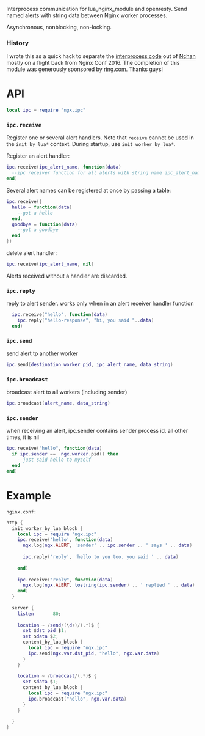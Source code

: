 Interprocess communication for lua_nginx_module and openresty. Send named alerts with string data between Nginx worker processes.

Asynchronous, nonblocking, non-locking.

### History 

I wrote this as a quick hack to separate the [interprocess code](https://github.com/slact/nchan/tree/master/src/store/memory) out of [Nchan](https://github.com/slact/nchan) mostly on a flight back from Nginx Conf 2016. The completion of this module was generously sponsored by [ring.com](https://ring.com). Thanks guys!

# API

```lua
local ipc = require "ngx.ipc"
```

### `ipc.receive`
Register one or several alert handlers. 
Note that `receive` cannot be used in the `init_by_lua*` context. During startup, use `init_worker_by_lua*`.

Register an alert handler:
```lua
ipc.receive(ipc_alert_name, function(data)
  --ipc receiver function for all alerts with string name ipc_alert_name
end)
```

Several alert names can be registered at once by passing a table:
```lua
ipc.receive({
  hello = function(data) 
    --got a hello
  end,
  goodbye = function(data)
    --got a goodbye
  end
})
```

delete alert handler:
```lua
ipc.receive(ipc_alert_name, nil)
```

Alerts received without a handler are discarded.

### `ipc.reply`
reply to alert sender. works only when in an alert receiver handler function

```lua
  ipc.receive("hello", function(data)
    ipc.reply("hello-response", "hi, you said "..data)
  end)
```

### `ipc.send`
send alert tp another worker
```lua
ipc.send(destination_worker_pid, ipc_alert_name, data_string)
```

### `ipc.broadcast`
broadcast alert to all workers (including sender)
```lua
ipc.broadcast(alert_name, data_string)
```

### `ipc.sender`
when receiving an alert, ipc.sender contains sender process id.
all other times, it is nil
```lua
ipc.receive("hello", function(data)
  if ipc.sender ==  ngx.worker.pid() then
    --just said hello to myself
  end
end)
```

# Example

`nginx.conf:`
```lua
http {
  init_worker_by_lua_block {
    local ipc = require "ngx.ipc"
    ipc.receive('hello', function(data)
      ngx.log(ngx.ALERT, 'sender' .. ipc.sender .. ' says ' .. data)
      
      ipc.reply('reply', 'hello to you too. you said ' .. data)
      
    end)
    
    ipc.receive("reply", function(data) 
      ngx.log(ngx.ALERT, tostring(ipc.sender) .. ' replied ' .. data)
    end) 
  }
  
  server {
    listen       80;
    
    location ~ /send/(\d+)/(.*)$ {
      set $dst_pid $1;
      set $data $2;
      content_by_lua_block {
        local ipc = require "ngx.ipc"
        ipc.send(ngx.var.dst_pid, "hello", ngx.var.data)
      }
    }
    
    location ~ /broadcast/(.*)$ {
      set $data $1;
      content_by_lua_block { 
        local ipc = require "ngx.ipc"
        ipc.broadcast("hello", ngx.var.data)
      }
    }
    
  }
}

```
